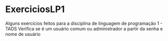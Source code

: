 # ExerciciosLP1
Alguns exercícios feitos para a disciplina de linguagem de programação 1 - TADS
Verifica se é um usuário comum ou administrador a partir da senha e nome de usuário

